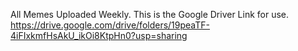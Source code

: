 All Memes Uploaded Weekly. 
This is the Google Driver Link for use.
https://drive.google.com/drive/folders/19peaTF-4iFIxkmfHsAkU_ikOi8KtpHn0?usp=sharing
